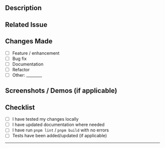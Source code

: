 ## Description

<!-- Briefly describe the changes introduced by this PR -->

## Related Issue

<!-- Link any related issues, e.g. Fixes #123 -->

## Changes Made

- [ ] Feature / enhancement
- [ ] Bug fix
- [ ] Documentation
- [ ] Refactor
- [ ] Other: ________

## Screenshots / Demos (if applicable)

<!-- Add before/after screenshots, videos, or links to demos -->

## Checklist

- [ ] I have tested my changes locally
- [ ] I have updated documentation where needed
- [ ] I have run `pnpm lint` / `pnpm build` with no errors
- [ ] Tests have been added/updated (if applicable)

---